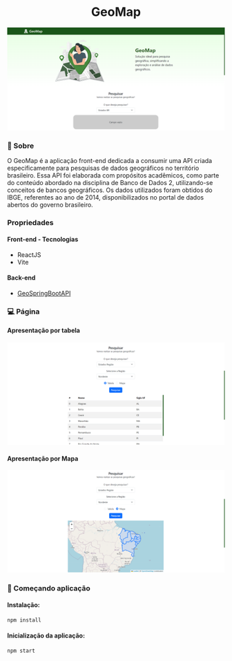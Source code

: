 <h1 align="center" style="font-weight: bold;">GeoMap</h1>

<p align="center">
    <img src="https://github.com/AlyssonP/GeoMap/blob/main/.github/home.png" alt="geo-map"  width="700px">
</p>

### 📌 Sobre
O GeoMap é a aplicação front-end dedicada a consumir uma API criada especificamente para pesquisas de dados geográficos no território brasileiro. Essa API foi elaborada com propósitos acadêmicos, como parte do conteúdo abordado na disciplina de Banco de Dados 2, utilizando-se conceitos de bancos geográficos. Os dados utilizados foram obtidos do IBGE, referentes ao ano de 2014, disponibilizados no portal de dados abertos do governo brasileiro.

### Propriedades
#### Front-end - Tecnologias
- ReactJS
- Vite

#### Back-end
- [GeoSpringBootAPI](https://github.com/AlyssonP/GeoSpringBootAPI)

### 💻 Página
#### Apresentação por tabela
<p align="start">
    <img src="https://github.com/AlyssonP/GeoMap/blob/main/.github/pesquisa01.png" alt="pesquisa-table" width="700px">
</p>

#### Apresentação por Mapa
<p align="start">
    <img src="https://github.com/AlyssonP/GeoMap/blob/main/.github/pesquisa02.png" alt="pesquisa-map" width="700px">
</p>

### 🚀 Começando aplicação
#### Instalação:
```
npm install
```
#### Inicialização da aplicação:
```
npm start
```

